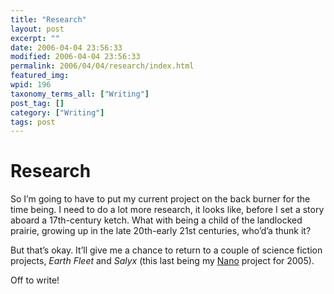 ```yaml
---
title: "Research"
layout: post
excerpt: ""
date: 2006-04-04 23:56:33
modified: 2006-04-04 23:56:33
permalink: 2006/04/04/research/index.html
featured_img: 
wpid: 196
taxonomy_terms_all: ["Writing"]
post_tag: []
category: ["Writing"]
tags: post
---
```


# Research

So I’m going to have to put my current project on the back burner for the time being. I need to do a lot more research, it looks like, before I set a story aboard a 17th-century ketch. What with being a child of the landlocked prairie, growing up in the late 20th-early 21st centuries, who’d’a thunk it?

But that’s okay. It’ll give me a chance to return to a couple of science fiction projects, *Earth Fleet* and *Salyx* (this last being my [Nano](http://www.nanowrimo.org/) project for 2005).

Off to write!
